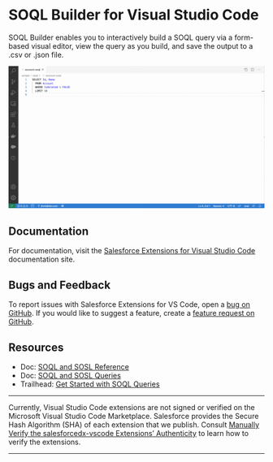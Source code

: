 # SOQL Builder for Visual Studio Code

SOQL Builder enables you to interactively build a SOQL query via a form-based visual editor, view the query as you build, and save the output to a .csv or .json file.

![GIF showing SOQL query builder, viewing query results, and saving results to csv](https://raw.githubusercontent.com/forcedotcom/salesforcedx-vscode/develop/packages/salesforcedx-vscode-soql/images/SOQL_Builder_50.16.0.gif)

## Documentation

For documentation, visit the [Salesforce Extensions for Visual Studio Code](https://forcedotcom.github.io/salesforcedx-vscode) documentation site.

## Bugs and Feedback

To report issues with Salesforce Extensions for VS Code, open a [bug on GitHub](https://github.com/forcedotcom/salesforcedx-vscode/issues/new?template=Bug_report.md). If you would like to suggest a feature, create a [feature request on GitHub](https://github.com/forcedotcom/salesforcedx-vscode/issues/new?template=Feature_request.md).

## Resources

- Doc: [SOQL and SOSL Reference](https://developer.salesforce.com/docs/atlas.en-us.soql_sosl.meta/soql_sosl/sforce_api_calls_soql_sosl_intro.htm)
- Doc: [SOQL and SOSL Queries](https://developer.salesforce.com/docs/atlas.en-us.apexcode.meta/apexcode/langCon_apex_SOQL.htm)
- Trailhead: [Get Started with SOQL Queries](https://trailhead.salesforce.com/content/learn/modules/soql-for-admins/get-started-with-soql-queries)

---

Currently, Visual Studio Code extensions are not signed or verified on the Microsoft Visual Studio Code Marketplace. Salesforce provides the Secure Hash Algorithm (SHA) of each extension that we publish. Consult [Manually Verify the salesforcedx-vscode Extensions’ Authenticity](https://developer.salesforce.com/media/vscode/SHA256.md) to learn how to verify the extensions.

---
